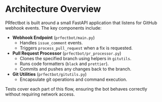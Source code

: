 # Architecture Overview

PRfectbot is built around a small FastAPI application that listens for GitHub webhook events.
The key components include:

- **Webhook Endpoint** (`prfectbot/main.py`)
  - Handles `issue_comment` events.
  - Triggers `process_pull_request` when a fix is requested.
- **Pull Request Processor** (`prfectbot/pr_processor.py`)
  - Clones the specified branch using helpers in `gitutils`.
  - Runs code formatters (`black` and `prettier`).
  - Commits and pushes any changes back to the branch.
- **Git Utilities** (`prfectbot/gitutils.py`)
  - Encapsulate git operations and command execution.

Tests cover each part of this flow, ensuring the bot behaves correctly without requiring network access.
